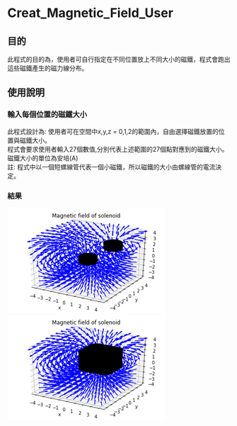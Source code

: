 # Creat_Magnetic_Field_User #
## 目的 ##
此程式的目的為，使用者可自行指定在不同位置放上不同大小的磁鐵，程式會跑出這些磁鐵產生的磁力線分布。

## 使用說明 ##
### 輸入每個位置的磁鐵大小 ###
此程式設計為: 使用者可在空間中x,y,z = 0,1,2的範圍內，自由選擇磁鐵放置的位置與磁鐵大小。   
程式會要求使用者輸入27個數值,分別代表上述範圍的27個點對應到的磁鐵大小。   
磁鐵大小的單位為安培(A)   
註: 程式中以一個短螺線管代表一個小磁鐵，所以磁鐵的大小由螺線管的電流決定。   

### 結果 ###
![Alt text](https://raw.githubusercontent.com/ShihPingLai/Group-9/master/B_Field/figure1.png "figure1")
![Alt text](https://raw.githubusercontent.com/ShihPingLai/Group-9/master/B_Field/figure2.png "figure2")
